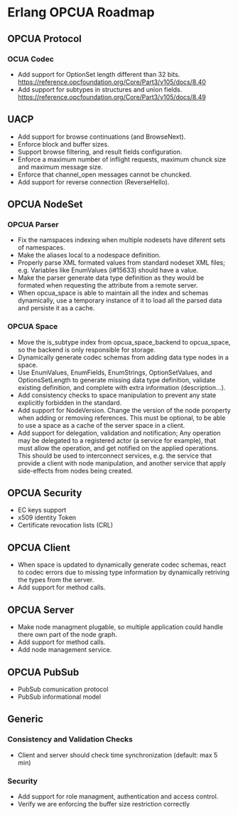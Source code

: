 # Erlang OPCUA Roadmap

## OPCUA Protocol

### OCUA Codec

- Add support for OptionSet length different than 32 bits.
  <https://reference.opcfoundation.org/Core/Part3/v105/docs/8.40>
- Add support for subtypes in structures and union fields.
  <https://reference.opcfoundation.org/Core/Part3/v105/docs/8.49>

## UACP

- Add support for browse continuations (and BrowseNext).
- Enforce block and buffer sizes.
- Support browse filtering, and result fields configuration.
- Enforce a maximum number of inflight requests, maximum chunck size and
  maximum message size.
- Enforce that channel_open messages cannot be chuncked.
- Add support for reverse connection (ReverseHello).

## OPCUA NodeSet

### OPCUA Parser

- Fix the namspaces indexing when multiple nodesets have diferent sets of namespaces.
- Make the aliases local to a nodespace definition.
- Properly parse XML formated values from standard nodeset XML files;
  e.g. Variables like EnumValues (i#15633) should have a value.
- Make the parser generate data type definition as they would be formated when
  requesting the attribute from a remote server.
- When opcua_space is able to maintain all the index and schemas dynamically,
  use a temporary instance of it to load all the parsed data and persiste it
  as a cache.

### OPCUA Space

- Move the is_subtype index from opcua_space_backend to opcua_space, so the
   backend is only responsible for storage.
- Dynamically generate codec schemas from adding data type nodes in a space.
- Use EnumValues, EnumFields, EnumStrings, OptionSetValues,
   and OptionsSetLength to generate missing data type definition, validate
   existing definition, and complete with extra information (description...).
- Add consistency checks to space manipulation to prevent any state explicitly
   forbidden in the standard.
- Add support for NodeVersion. Change the version of the node poroperty when
   adding or removing references. This must be optional, to be able to use
   a space as a cache of the server space in a client.
- Add support for delegation, validation and notification; Any operation may
   be delegated to a registered actor (a service for example), that must
   allow the operation, and get notified on the applied operations. This should
   be used to interconnect services, e.g. the service that provide a client
   with node manipulation, and another service that apply side-effects from
   nodes being created.

## OPCUA Security

- EC keys support
- x509 identity Token
- Certificate revocation lists (CRL)

## OPCUA Client

- When space is updated to dynamically generate codec schemas, react to codec
  errors due to missing type information by dynamically retriving the types
  from the server.
- Add support for method calls.

## OPCUA Server

- Make node managment plugable, so multiple application could handle there own
  part of the node graph.
- Add support for method calls.
- Add node management service.

## OPCUA PubSub

- PubSub comunication protocol
- PubSub informational model

## Generic

### Consistency and Validation Checks

- Client and server should check time synchronization (default: max 5 min)

### Security

- Add support for role managment, authentication and access control.
- Verify we are enforcing the buffer size restriction correctly
